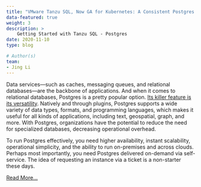 ```yaml
---
title: "VMware Tanzu SQL, Now GA for Kubernetes: A Consistent Postgres Experience Everywhere"
data-featured: true
weight: 3
description: >
    Getting Started with Tanzu SQL - Postgres
date: 2020-11-10
type: blog

# Author(s)
team: 
- Jing Li
---
```


Data services—such as caches, messaging queues, and relational databases—are the backbone of applications. And when it comes to relational databases, Postgres is a pretty popular option. [Its killer feature is its versatility](https://tanzu.vmware.com/content/blog/pivotal-postgres). Natively and through plugins, Postgres supports a wide variety of data types, formats, and programming languages, which makes it useful for all kinds of applications, including text, geospatial, graph, and more. With Postgres, organizations have the potential to reduce the need for specialized databases, decreasing operational overhead.

To run Postgres effectively, you need higher availability, instant scalability, operational simplicity, and the ability to run on-premises and across clouds. Perhaps most importantly, you need Postgres delivered on-demand via self-service. The idea of requesting an instance via a ticket is a non-starter these days.

[Read More...](https://tanzu.vmware.com/content/vmware-tanzu-sql/vmware-tanzu-sql-now-ga-kubernetes-postgres)

